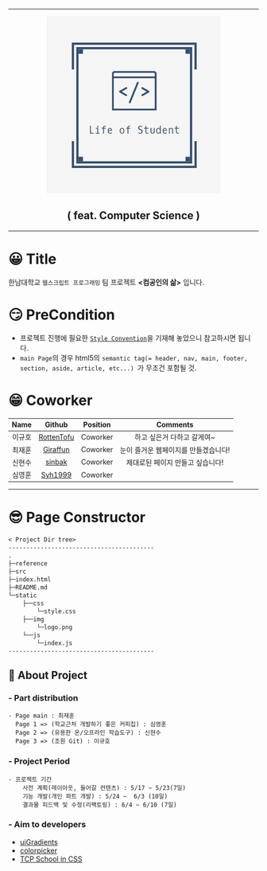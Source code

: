 ___  

<div align="center">
  <img src="./static/img/logo.png">
  <h2><b>( feat. Computer Science )</b></h2>
</div>

___  

# 😀 Title
  한남대학교 `웹스크립트 프로그래밍` 팀 프로젝트 **<컴공인의 삶>** 입니다. 

# 😏 PreCondition
- 프로젝트 진행에 필요한 [`Style Convention`](https://github.com/JH9892/Life_of_Student/blob/main/src/styleConvention.md)을 기재해 놓았으니 참고하시면 됩니다.
- `main Page`의 경우 html5의 `semantic tag(= header, nav, main, footer, section, aside, article, etc...) `가 무조건 포함될 것.

# 😁 Coworker
| **Name** | **Github** | **Position** | **Comments** |
|:--------:|:-------:|:-------:|:-------:|
|이규호|[RottenTofu](https://github.com/RottenTofu)| Coworker | 하고 싶은거 다하고 갈게여~ |
|최재훈|[Giraffun](https://github.com/JH9892)| Coworker | 눈이 즐거운 웹페이지를 만들겠습니다! |
|신현수|[sinbak](https://github.com/sinbak)| Coworker | 제대로된 페이지 만들고 싶습니다!|
|심영훈|[Syh1999](https://github.com/Syh1999)| Coworker | |
___  

# 😎 Page Constructor
```
< Project Dir tree>
-----------------------------------------
.
├─reference
├─src
├─index.html
├─README.md
└─static
    ├──css
        └─style.css
    ├──img
        └─logo.png
    └──js
        └─index.js
-----------------------------------------
```
## 🤔 About Project
  
### - Part distribution
```
- Page main : 최재훈
  Page 1 => (학교근처 개발하기 좋은 커피집) : 심영훈
  Page 2 => (유용한 온/오프라인 학습도구) : 신현수 
  Page 3 => (조원 Git) : 이규호
```

### - Project Period
```
- 프로젝트 기간
    사전 계획(레이아웃, 들어갈 컨텐츠) : 5/17 ~ 5/23(7일)
    기능 개발(개인 파트 개발) : 5/24 ~  6/3 (10일)
    결과물 피드백 및 수정(리팩토링) : 6/4 ~ 6/10 (7일)
```

### - Aim to developers
- [uiGradients](https://uigradients.com/)
- [colorpicker](https://www.google.com/search?q=colorpicker&rlz=1C1MSIM_enKR930KR930&oq=colorpicker&aqs=chrome.0.69i59.3272j0j7&sourceid=chrome&ie=UTF-8)
- [TCP School in CSS](http://tcpschool.com/css/intro)